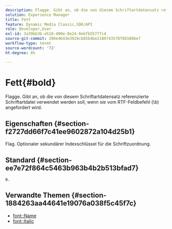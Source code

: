 ```yaml
---
description: Flagge. Gibt an, ob die von diesem Schriftartdatensatz referenzierte Schriftartdatei verwendet werden soll, wenn sie vom RTF-Feldbefehl (\b) angefordert wird.
solution: Experience Manager
title: Fett
feature: Dynamic Media Classic,SDK/API
role: Developer,User
exl-id: 3a39bb3b-e518-400e-8e24-0ebfb55777c4
source-git-commit: 206e4643e3926cb85b4be2189743578f88180be7
workflow-type: tm+mt
source-wordcount: '72'
ht-degree: 8%

---
```


# Fett{#bold}

Flagge. Gibt an, ob die von diesem Schriftartdatensatz referenzierte Schriftartdatei verwendet werden soll, wenn sie vom RTF-Feldbefehl (\b) angefordert wird.

## Eigenschaften {#section-f2727dd66f7c41ee9602872a104d25b1}

Flag. Optionaler sekundärer Indexschlüssel für die Schriftzuordnung.

## Standard {#section-ee7e72f864c5463b963b4b2b513bfad7}

`0.`

## Verwandte Themen {#section-1884263aa44641e19076a038f5c45f7c}

* [font::Name](r-name-font.md#reference_C55889877DC54AABB60734DCDE86EE76)
* [font::Italic](../../../../../is-api/image-catalog/image-serving-api-ref/c-image-catalog-reference/c-font-map-reference/r-italic-font.md#reference-dc04a532b34a41af81b0b9644acfaad6)

